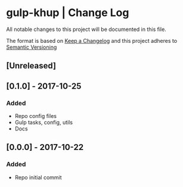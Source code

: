 # gulp-khup | Change Log
All notable changes to this project will be documented in this file.

The format is based on [Keep a Changelog](http://keepachangelog.com/en/1.0.0/)
and this project adheres to [Semantic Versioning](http://semver.org/spec/v2.0.0.html)

## [Unreleased]

## [0.1.0] - 2017-10-25
### Added
- Repo config files
- Gulp tasks, config, utils
- Docs

## [0.0.0] - 2017-10-22
### Added
- Repo initial commit

